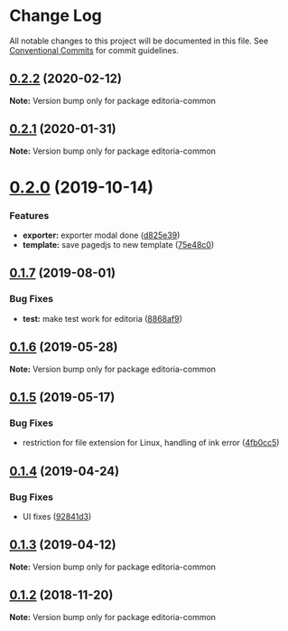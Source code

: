 # Change Log

All notable changes to this project will be documented in this file.
See [Conventional Commits](https://conventionalcommits.org) for commit guidelines.

<a name="0.2.2"></a>
## [0.2.2](https://gitlab.coko.foundation/editoria/editoria/compare/editoria-common@0.2.1...editoria-common@0.2.2) (2020-02-12)




**Note:** Version bump only for package editoria-common

<a name="0.2.1"></a>
## [0.2.1](https://gitlab.coko.foundation/editoria/editoria/compare/editoria-common@0.2.0...editoria-common@0.2.1) (2020-01-31)




**Note:** Version bump only for package editoria-common

<a name="0.2.0"></a>
# [0.2.0](https://gitlab.coko.foundation/editoria/editoria/compare/editoria-common@0.1.7...editoria-common@0.2.0) (2019-10-14)


### Features

* **exporter:** exporter modal done ([d825e39](https://gitlab.coko.foundation/editoria/editoria/commit/d825e39))
* **template:** save pagedjs to new template ([75e48c0](https://gitlab.coko.foundation/editoria/editoria/commit/75e48c0))




<a name="0.1.7"></a>
## [0.1.7](https://gitlab.coko.foundation/editoria/editoria/compare/editoria-common@0.1.6...editoria-common@0.1.7) (2019-08-01)


### Bug Fixes

* **test:** make test work for editoria ([8868af9](https://gitlab.coko.foundation/editoria/editoria/commit/8868af9))




<a name="0.1.6"></a>
## [0.1.6](https://gitlab.coko.foundation/editoria/editoria/compare/editoria-common@0.1.5...editoria-common@0.1.6) (2019-05-28)




**Note:** Version bump only for package editoria-common

<a name="0.1.5"></a>
## [0.1.5](https://gitlab.coko.foundation/editoria/editoria/compare/editoria-common@0.1.4...editoria-common@0.1.5) (2019-05-17)


### Bug Fixes

* restriction for file extension for Linux, handling of ink error ([4fb0cc5](https://gitlab.coko.foundation/editoria/editoria/commit/4fb0cc5))




<a name="0.1.4"></a>
## [0.1.4](https://gitlab.coko.foundation/editoria/editoria/compare/editoria-common@0.1.3...editoria-common@0.1.4) (2019-04-24)


### Bug Fixes

* UI fixes ([92841d3](https://gitlab.coko.foundation/editoria/editoria/commit/92841d3))




<a name="0.1.3"></a>
## [0.1.3](https://gitlab.coko.foundation/editoria/editoria/compare/editoria-common@0.1.2...editoria-common@0.1.3) (2019-04-12)




**Note:** Version bump only for package editoria-common

<a name="0.1.2"></a>
## [0.1.2](https://gitlab.coko.foundation/editoria/editoria/compare/editoria-common@0.1.1...editoria-common@0.1.2) (2018-11-20)




**Note:** Version bump only for package editoria-common
